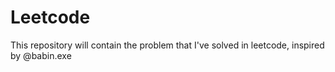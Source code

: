 # Leetcode
This repository will contain the problem that I've solved in leetcode, inspired by @babin.exe

